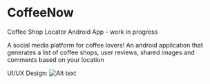
# CoffeeNow
Coffee Shop Locator Android App - work in progress

A social media platform for coffee lovers! 
An android application that generates a list of coffee shops, user reviews, shared images and comments based on your location

UI/UX Design: 
![Alt text](https://github.com/saijalsuri/CoffeeNow/coffeenow_UI.png)
